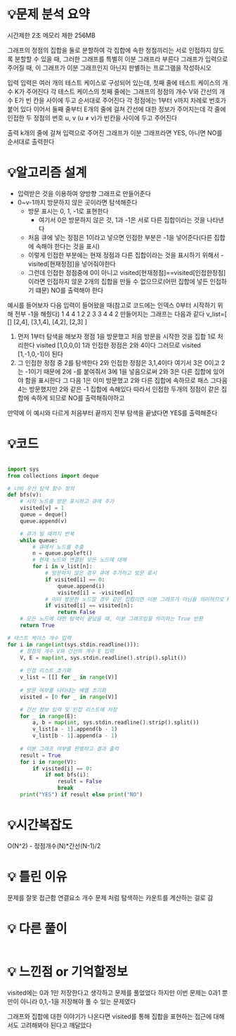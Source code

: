 # 💡**문제 분석 요약**

시간제한 2초
메모리 제한 256MB

그래프의 정점의 집합을 둘로 분할하여 각 집합에 속한 정점끼리는 서로 인접하지 않도록 분할할 수 있을 때,
그러한 그래프를 특별히 이분 그래프라 부른다
그래프가 입력으로 주어질 때, 이 그래프가 이분 그래프인지 아닌지 판별하는 프로그램을 작성하시오

입력
입력은 여러 개의 테스트 케이스로 구성되어 있는데, 첫째 줄에 테스트 케이스의 개수 K가 주어진다
각 테스트 케이스의 첫째 줄에는 그래프의 정점의 개수 V와 간선의 개수 E가 빈 칸을 사이에 두고 순서대로 주어진다
각 정점에는 1부터 v까지 차례로 번호가 붙어 있다 이어서 둘째 줄부터 E개의 줄에 걸쳐 간선에 대한 정보가 주어지는데
각 줄에 인접한 두 정점의 번호 u, v (u ≠ v)가 빈칸을 사이에 두고 주어진다

출력
k개의 줄에 걸쳐 입력으로 주어진 그래프가 이분 그래프라면 YES, 아니면 NO를 순서대로 출력한다

# 💡**알고리즘 설계**

* 입력받은 것을 이용하여 양방향 그래프로 만들어준다
* 0~v-1까지 방문하지 않은 곳이라면 탐색해준다
  * 방문 표시는 0, 1, -1로 표현한다
    * 여기서 0은 방문하지 않은 것, 1과 -1은 서로 다른 집합이라는 것을 나타낸다
  * 처음 큐에 넣는 정점은 1이라고 넣으면 인접한 부분은 -1을 넣어준다(다른 집합에 속해야 한다는 것을 표시)
  * 이렇게 인접한 부분에는 현재 정점과 다른 집합이라는 것을 표시하기 위해서 -visited[현재정점]을 넣어줘야한다
  * 그런데 인접한 정점중에 0이 아니고 visited[현재정점]==visited[인접한정점]이라면 인접하지 않운 2개의 집합을 만들 수 없으므로(어떤 집합에 넣든 인접하기 떄문) NO를 출력해야 한다

예시를 들어보자
다음 입력이 들어왔을 때(참고로 코드에는 인덱스 0부터 시작하기 위해 전부 -1을 해줬다)
1
4 4
1 2
2 3
3 4
4 2
만들어지는 그래프는 다음과 같다
v_list=[
    []
    [2,4],
    [3,1,4],
    [4,2],
    [2,3]
]
1. 먼저 1부터 탐색을 해보자
정점 1을 방문했고 처음 방문을 시작한 것을 집합 1로 처리한다 visited [1,0,0,0]
1과 인접한 정점은 2와 4이다 그러므로 visited [1,-1,0,-1]이 된다
2. 그 인접한 정점 중 2를 탐색한다
2와 인접한 정점은 3,1,4이다 여기서 3은 0이고 2는 -1이기 때문에 2에 -를 붙여줘서 3에 1을 넣음으로써 2와 3은 다른 집합에 있어야 함을 표시한다
그 다음 1은 이미 방문했고 2와 다른 집합에 속하므로 패스
그다음 4는 방문했지만 2와 같은 -1 집합에 속해있다 
따라서 인접한 두개의 정점이 같은 집합에 속하게 되므로 NO를 출력해줘야하고

만약에 이 예시와 다르게 처음부터 끝까지 전부 탐색을 끝냈다면 YES를 출력해준다


# 💡코드

```python

import sys
from collections import deque

# 너비 우선 탐색 함수 정의
def bfs(v):
    # 시작 노드를 방문 표시하고 큐에 추가
    visited[v] = 1
    queue = deque()
    queue.append(v)

    # 큐가 빌 때까지 반복
    while queue:
        # 큐에서 노드를 추출
        n = queue.popleft()
        # 현재 노드와 연결된 모든 노드에 대해
        for i in v_list[n]:
            # 방문하지 않은 경우 큐에 추가하고 방문 표시
            if visited[i] == 0:
                queue.append(i)
                visited[i] = -visited[n]
            # 이미 방문한 노드일 경우 같은 집합이면 이분 그래프가 아님을 의미하므로 False 반환
            if visited[i] == visited[n]:
                return False
    # 모든 노드에 대한 탐색이 끝났을 때, 이분 그래프임을 의미하는 True 반환
    return True

# 테스트 케이스 개수 입력
for i in range(int(sys.stdin.readline())):
    # 정점의 개수 V와 간선의 개수 E 입력
    V, E = map(int, sys.stdin.readline().strip().split())
    
    # 인접 리스트 초기화
    v_list = [[] for _ in range(V)]
    
    # 방문 여부를 나타내는 배열 초기화
    visited = [0 for _ in range(V)]

    # 간선 정보 입력 및 인접 리스트에 저장
    for _ in range(E):
        a, b = map(int, sys.stdin.readline().strip().split())
        v_list[a - 1].append(b - 1)
        v_list[b - 1].append(a - 1)
    
    # 이분 그래프 여부를 판별하고 결과 출력
    result = True
    for i in range(V):
        if visited[i] == 0:
            if not bfs(i):
                result = False
                break
    print("YES") if result else print("NO")

```

# 💡시간복잡도
O(N^2) - 정점개수(N)*간선(N-1)/2

# 💡 틀린 이유
문제를 잘못 접근함 연결요소 개수 문제 처럼 탐색하는 카운트를 계산하는 걸로 감

# 💡 다른 풀이

```python

```

# 💡 느낀점 or 기억할정보
visited에는 0과 1만 저장한다고 생각하고 문제를 풀었었다
하지만 이번 문제는 0과1 뿐만이 아니라 0,1,-1을 저장해야 풀 수 있는 문제였다

그래프와 집합에 대한 이야기가 나온다면 visited를 통해 집합을 표현하는 접근에 대해서도 고려해봐야 된다고 깨달았다